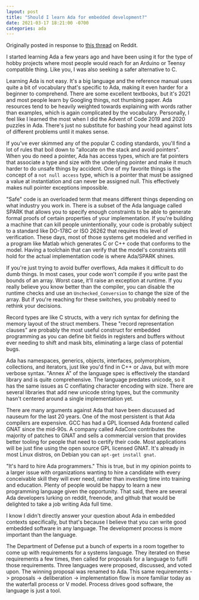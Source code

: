 ```yaml
---
layout: post
title: "Should I learn Ada for embedded development?"
date: 2021-03-17 18:21:00 -0700
categories: ada
---
```

Originally posted in response to [this thread](https://www.reddit.com/r/embedded/comments/m74b4d/what_is_your_opinion_on_ada_have_you_used_it_for/) on Reddit.

I started learning Ada a few years ago and have been using it for the type of hobby projects where most people would reach for an Arduino or Teensy compatible thing. Like you, I was also seeking a safer alternative to C.

Learning Ada is not easy. It's a big language and the reference manual uses quite a bit of vocabulary that's specific to Ada, making it even harder for a beginner to comprehend. There are some excellent textbooks, but it's 2021 and most people learn by Googling things, not thumbing paper. Ada resources tend to be heavily weighted towards explaining with words rather than examples, which is again complicated by the vocabulary. Personally, I feel like I learned the most when I did the Advent of Code 2019 and 2020 puzzles in Ada. There's just no substitute for bashing your head against lots of different problems until it makes sense.

If you've ever skimmed any of the popular C coding standards, you'll find a lot of rules that boil down to "allocate on the stack and avoid pointers". When you do need a pointer, Ada has access types, which are fat pointers that associate a type and size with the underlying pointer and make it much harder to do unsafe things by accident. One of my favorite things is the concept of a `not null access` type, which is a pointer that must be assigned a value at instantiation and can never be assigned null. This effectively makes null pointer exceptions impossible.

"Safe" code is an overloaded term that means different things depending on what industry you work in. There is a subset of the Ada language called SPARK that allows you to specify enough constraints to be able to generate formal proofs of certain properties of your implementation. If you're building a machine that can kill people unintentionally, your code is probably subject to a standard like DO-178C or ISO 26262 that requires this level of verification. These days, most of those systems get modeled and verified in a program like Matlab which generates C or C++ code that conforms to the model. Having a toolchain that can verify that the model's constraints still hold for the actual implementation code is where Ada/SPARK shines.

If you're just trying to avoid buffer overflows, Ada makes it difficult to do dumb things. In most cases, your code won't compile if you write past the bounds of an array. Worst case, it'll raise an exception at runtime. If you really believe you know better than the compiler, you can disable the runtime checks and use an `Unchecked_Conversion` to change the size of the array. But if you're reaching for these switches, you probably need to rethink your decisions.

Record types are like C structs, with a very rich syntax for defining the memory layout of the struct members. These "record representation clauses" are probably the most useful construct for embedded programming as you can define bit fields in registers and buffers without ever needing to shift and mask bits, eliminating a large class of potential bugs.

Ada has namespaces, generics, objects, interfaces, polymorphism, collections, and iterators, just like you'd find in C++ or Java, but with more verbose syntax. "Annex A" of the language spec is effectively the standard library and is quite comprehensive. The language predates unicode, so it has the same issues as C conflating character encoding with size. There are several libraries that add new unicode string types, but the community hasn't centered around a single implementation yet.

There are many arguments against Ada that have been discussed ad nauseum for the last 20 years. One of the most persistent is that Ada compilers are expensive. GCC has had a GPL licensed Ada frontend called GNAT since the mid-90s. A company called AdaCore contributes the majority of patches to GNAT and sells a commercial version that provides better tooling for people that need to certify their code. Most applications will be just fine using the open source GPL licensed GNAT. It's already in most Linux distros, on Debian you can `apt-get install gnat`.

"It's hard to hire Ada programmers." This is true, but in my opinion points to a larger issue with organizations wanting to hire a candidate with every conceivable skill they will ever need, rather than investing time into training and education. Plenty of people would be happy to learn a new programming language given the opportunity. That said, there are several Ada developers lurking on reddit, freenode, and github that would be delighted to take a job writing Ada full time.

I know I didn't directly answer your question about Ada in embedded contexts specifically, but that's because I believe that you can write good embedded software in any language. The development process is more important than the language.

The Department of Defense put a bunch of experts in a room together to come up with requirements for a systems language. They iterated on these requirements a few times, then called for proposals for a language to fulfil those requirements. Three languages were proposed, discussed, and voted upon. The winning proposal was renamed to Ada. This same requirements -> proposals -> deliberation -> implementation flow is more familiar today as the waterfall process or V model. Process drives good software, the language is just a tool.
